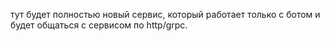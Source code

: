 тут будет полностью новый сервис, который работает только с ботом и будет общаться с сервисом по http/grpc.